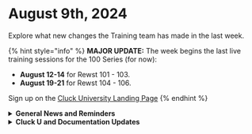 # August 9th, 2024

Explore what new changes the Training team has made in the last week.

{% hint style="info" %}
**MAJOR UPDATE:** The week begins the last live training sessions for the 100 Series (for now):

* &#x20;**August 12-14** for Rewst 101 - 103.&#x20;
* **August 19-21** for Rewst 104 - 106.

Sign up on the [Cluck University Landing Page](https://go.rew.st/cluck-university)
{% endhint %}

<details>

<summary><strong>General News and Reminders</strong></summary>

* **Game Tip of the Week: We have 2 today!**
  * **Retro:** Always Ask if you're interested in retro games and check in to your local Gamestops. I found Dragon Quest VIII for 3DS in the back and got it for $48 vs. the $100+ price tag from ebay, because I asked if they had any other retro games besides the display.&#x20;
  * **Modern:** Zelda Echoes of Wisdom is coming. Need I say more?
* **SHOUT OUTS** **TO:**
  * Jason, Ed, Adam, Anne, and Zachary
  * Take the [foundations-certification.md](../../cluck-university/rewst-foundations-10x/foundations-certification.md "mention") Exam, and collect your prestigious **Certified Rewster** badge in Discord.  As well as access to a super secret Discord channel.
* Join us in our [Cluck-U Discord channel](https://discord.com/channels/936789089703845988/1121465945295167588) if you have any questions, comments, or concerns!
* Join us during [Office Hours](https://calendly.com/cluck-u/office-hours), and if there is something you want us to cover, Let us know!
  * List Comprehension?
  * Debugging?
  * With Items?

</details>

<details>

<summary><strong>Cluck U and Documentation Updates</strong></summary>

**What's New at Cluck University?**

* August 26-28: Rewst 201 - 203 will be on break, and will resume the following week.
* Stay tuned for exciting new self-paced content and special live sessions for beginners coming in September 2024!
* Check out the Cluck University Landing Page @  [go.rew.st/cluck-university](https://go.rew.st/cluck-university) for all the latest courses self-serve and live.

**The List of Reminders:**

* We'd love to get your feedback on our Training and Documentation! [Please fill out this form to let us know how we can improve](https://app.sli.do/event/m8C3AjPUnuDgpkVDmPsQL3)!
* You can make training and documentation requests at [https://rewst.canny.io/](https://rewst.canny.io/)
* [Sign up for the Office Hours](https://calendly.com/cluck-u/office-hours?) and the[ ROC AMA](https://calendly.com/cluck-u/roc-ama) to work through any questions you have during and after training!

**New & Updated Pages:**

* [july-29th-2022-how-do-you-know-that-the-person-on-the-phone-is-who-they-say.md](../roc-open-mics/july-29th-2022-how-do-you-know-that-the-person-on-the-phone-is-who-they-say.md "mention") page has been added
* [it-portal-coming-soon](../../documentation/integrations/documentation/it-portal-coming-soon/ "mention") section added
* [dns-filter](../../documentation/integrations/dns/dns-filter/ "mention") page added
* [servicenow-coming-soon](../../documentation/integrations/psa/servicenow-coming-soon/ "mention") section added
* [webroot-coming-soon](../../documentation/integrations/security/webroot-coming-soon/ "mention") section added

</details>

